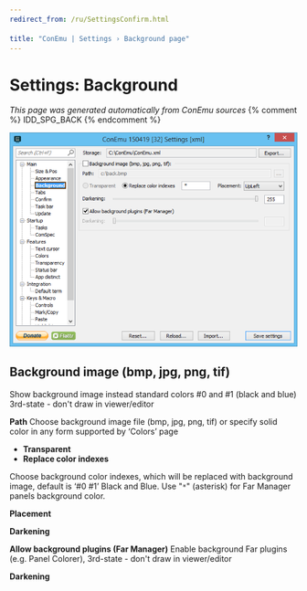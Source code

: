 ```yaml
---
redirect_from: /ru/SettingsConfirm.html

title: "ConEmu | Settings › Background page"
---
```


# Settings: Background

*This page was generated automatically from ConEmu sources*
{% comment %} IDD_SPG_BACK {% endcomment %}

![ConEmu Settings: Background](/img/Settings-Background.png)



## Background image (bmp, jpg, png, tif)

Show background image instead standard colors #0 and #1 (black and blue) 3rd-state - don't draw in viewer/editor

**Path** Choose background image file (bmp, jpg, png, tif) or specify solid color in any form supported by ‘Colors’ page




* **Transparent**
* **Replace color indexes**


Choose background color indexes, which will be replaced with background image, default is ‘#0 #1’ Black and Blue. Use "`*`" (asterisk) for Far Manager panels background color.

**Placement** 

**Darkening** 



**Allow background plugins (Far Manager)** Enable background Far plugins (e.g. Panel Colorer), 3rd-state - don't draw in viewer/editor

**Darkening** 





